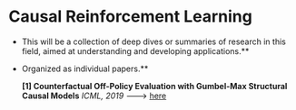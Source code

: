 # Causal Reinforcement Learning

- This will be a collection of deep dives or summaries of research in this field, aimed at understanding and developing applications.**
- Organized as individual papers.**

  **[1] Counterfactual Off-Policy Evaluation with Gumbel-Max Structural Causal Models**  *ICML, 2019* ---> [here](https://github.com/SankarshU/Reinforcement-Learning-DeepDive/blob/684c3aecf8a4d293a7c60be6e8ef08f8ce6ea53f/CausalRL/Material/Counterfactual-Off-Policy-Evaluation)
